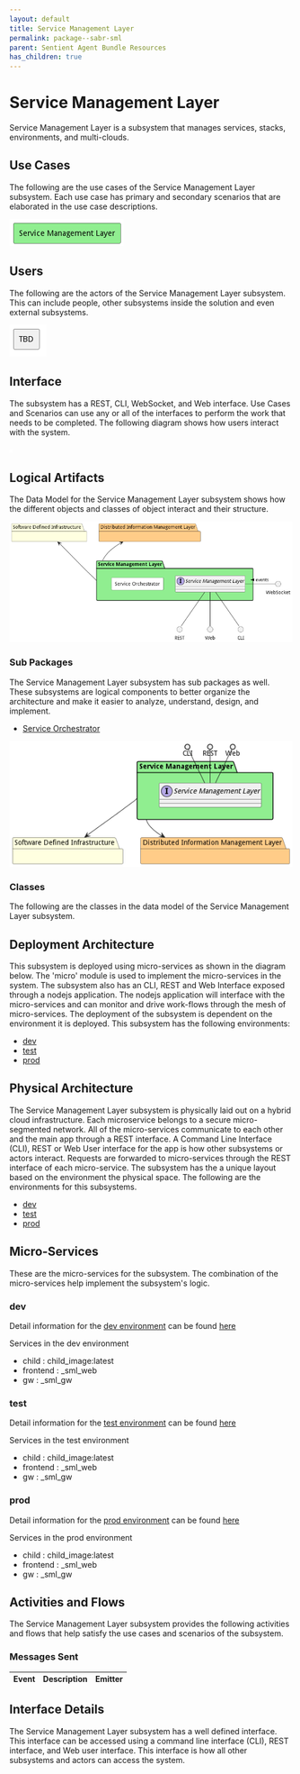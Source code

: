 ```yaml
---
layout: default
title: Service Management Layer
permalink: package--sabr-sml
parent: Sentient Agent Bundle Resources
has_children: true
---
```


# Service Management Layer

Service Management Layer is a subsystem that manages services, stacks, environments, and multi-clouds.



## Use Cases

The following are the use cases of the Service Management Layer subsystem. Each use case has primary and secondary scenarios
that are elaborated in the use case descriptions.



![UseCase Diagram](./usecases.png)

## Users

The following are the actors of the Service Management Layer subsystem. This can include people, other subsystems
inside the solution and even external subsystems.



![User Interaction](./userinteraction.png)

## Interface

The subsystem has a REST, CLI, WebSocket, and Web interface. Use Cases and Scenarios can use any or all
of the interfaces to perform the work that needs to be completed. The following  diagram shows how
users interact with the system.

![Scenario Mappings Diagram](./scenariomapping.png)



## Logical Artifacts

The Data Model for the  Service Management Layer subsystem shows how the different objects and classes of object interact
and their structure.

![Sub Package Diagram](./subpackage.png)

### Sub Packages

The Service Management Layer subsystem has sub packages as well. These subsystems are logical components to better
organize the architecture and make it easier to analyze, understand, design, and implement.

* [Service Orchestrator](package--sabr-sml-so)


![Logical Diagram](./logical.png)

### Classes

The following are the classes in the data model of the Service Management Layer subsystem.




## Deployment Architecture

This subsystem is deployed using micro-services as shown in the diagram below. The 'micro' module is
used to implement the micro-services in the system. The subsystem also has an CLI, REST and Web Interface
exposed through a nodejs application. The nodejs application will interface with the micro-services and
can monitor and drive work-flows through the mesh of micro-services. The deployment of the subsystem is
dependent on the environment it is deployed. This subsystem has the following environments:
* [dev](environment--sabr-sml-dev)
* [test](environment--sabr-sml-test)
* [prod](environment--sabr-sml-prod)



## Physical Architecture

The Service Management Layer subsystem is physically laid out on a hybrid cloud infrastructure. Each microservice belongs
to a secure micro-segmented network. All of the micro-services communicate to each other and the main app through a
REST interface. A Command Line Interface (CLI), REST or Web User interface for the app is how other subsystems or actors
interact. Requests are forwarded to micro-services through the REST interface of each micro-service. The subsystem has
the a unique layout based on the environment the physical space. The following are the environments for this
subsystems.
* [dev](environment--sabr-sml-dev)
* [test](environment--sabr-sml-test)
* [prod](environment--sabr-sml-prod)


## Micro-Services

These are the micro-services for the subsystem. The combination of the micro-services help implement
the subsystem's logic.


### dev

Detail information for the [dev environment](environment--sabr-sml-dev)
can be found [here](environment--sabr-sml-dev)

Services in the dev environment

* child : child_image:latest
* frontend : _sml_web
* gw : _sml_gw


### test

Detail information for the [test environment](environment--sabr-sml-test)
can be found [here](environment--sabr-sml-test)

Services in the test environment

* child : child_image:latest
* frontend : _sml_web
* gw : _sml_gw


### prod

Detail information for the [prod environment](environment--sabr-sml-prod)
can be found [here](environment--sabr-sml-prod)

Services in the prod environment

* child : child_image:latest
* frontend : _sml_web
* gw : _sml_gw


## Activities and Flows
The Service Management Layer subsystem provides the following activities and flows that help satisfy the use
cases and scenarios of the subsystem.




### Messages Sent

| Event | Description | Emitter |
|-------|-------------|---------|



## Interface Details
The Service Management Layer subsystem has a well defined interface. This interface can be accessed using a
command line interface (CLI), REST interface, and Web user interface. This interface is how all other
subsystems and actors can access the system.


